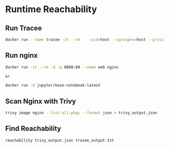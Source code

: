 # Runtime Reachability

## Run Tracee

```sh
docker run --name tracee -it --rm   --pid=host --cgroupns=host --privileged   -v /etc/os-release:/etc/os-release-host:ro   -v /var/run:/var/run:ro   aquasec/tracee:latest --scope container --events security_file_open --output json > tracee_output.txt
```

## Run nginx

```sh
docker run -it --rm -d -p 8080:80 --name web nginx

or

docker run -d jupyter/base-notebook:latest
```

## Scan Nginx with Trivy

```sh
trivy image nginx --list-all-pkgs --format json > trivy_output.json
```

## Find Reachability

```sh
reachability trivy_output.json tracee_output.txt
```
